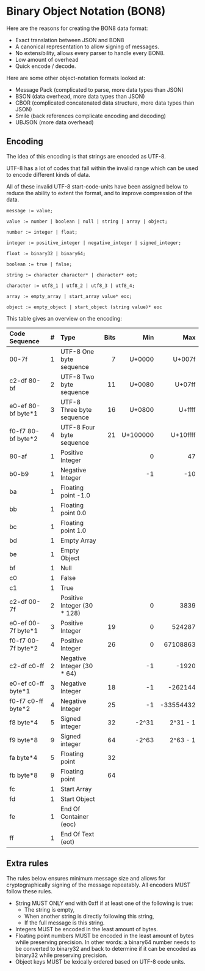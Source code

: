 Binary Object Notation (BON8)
=============================

Here are the reasons for creating the BON8 data format:

 - Exact translation between JSON and BON8
 - A canonical representation to allow signing of messages.
 - No extensibility, allows every parser to handle every BON8.
 - Low amount of overhead
 - Quick encode / decode.

Here are some other object-notation formats looked at:

 - Message Pack (complicated to parse, more data types than JSON)
 - BSON (data overhead, more data types than JSON)
 - CBOR (complicated concatenated data structure, more data types than JSON)
 - Smile (back references complicate encoding and decoding)
 - UBJSON (more data overhead)

Encoding
--------

The idea of this encoding is that strings are encoded as UTF-8.

UTF-8 has a lot of codes that fall within the invalid range which
can be used to encode different kinds of data.

All of these invalid UTF-8 start-code-units have been assigned below
to reduce the ability to extent the format, and to improve compression
of the data.

```
message := value;

value := number | boolean | null | string | array | object;

number := integer | float;

integer := positive_integer | negative_integer | signed_integer;

float := binary32 | binary64;

boolean := true | false;

string := character character* | character* eot;

character := utf8_1 | utf8_2 | utf8_3 | utf8_4;

array := empty_array | start_array value* eoc;

object := empty_object | start_object (string value)* eoc
```

This table gives an overview on the encoding:

  Code Sequence           | # | Type                        | Bits |      Min |       Max
 :----------------------- | -:|:-------------------------   | ----:| --------:| ----------:
  00-7f                   | 1 | UTF-8 One byte sequence     |    7 |   U+0000 |    U+007f
  c2-df 80-bf             | 2 | UTF-8 Two byte sequence     |   11 |   U+0080 |    U+07ff
  e0-ef 80-bf byte\*1     | 3 | UTF-8 Three byte sequence   |   16 |   U+0800 |    U+ffff
  f0-f7 80-bf byte\*2     | 4 | UTF-8 Four byte sequence    |   21 | U+100000 |  U+10ffff
  80-af                   | 1 | Positive Integer            |      |        0 |        47
  b0-b9                   | 1 | Negative Integer            |      |       -1 |       -10
  ba                      | 1 | Floating point -1.0         |      |          |
  bb                      | 1 | Floating point 0.0          |      |          |
  bc                      | 1 | Floating point 1.0          |      |          |
  bd                      | 1 | Empty Array                 |      |          |
  be                      | 1 | Empty Object                |      |          |
  bf                      | 1 | Null                        |      |          |
  c0                      | 1 | False                       |      |          |
  c1                      | 1 | True                        |      |          |
  c2-df 00-7f             | 2 | Positive Integer (30 * 128) |      |        0 |      3839
  e0-ef 00-7f byte\*1     | 3 | Positive Integer            |   19 |        0 |    524287
  f0-f7 00-7f byte\*2     | 4 | Positive Integer            |   26 |        0 |  67108863
  c2-df c0-ff             | 2 | Negative Integer (30 * 64)  |      |       -1 |     -1920
  e0-ef c0-ff byte\*1     | 3 | Negative Integer            |   18 |       -1 |   -262144
  f0-f7 c0-ff byte\*2     | 4 | Negative Integer            |   25 |       -1 | -33554432
  f8 byte\*4              | 5 | Signed integer              |   32 |    -2^31 |  2^31 - 1
  f9 byte\*8              | 9 | Signed integer              |   64 |    -2^63 |  2^63 - 1
  fa byte\*4              | 5 | Floating point              |   32 |          |
  fb byte\*8              | 9 | Floating point              |   64 |          |
  fc                      | 1 | Start Array                 |      |          |
  fd                      | 1 | Start Object                |      |          |
  fe                      | 1 | End Of Container (eoc)      |      |          |
  ff                      | 1 | End Of Text (eot)           |      |          |

Extra rules
-----------

The rules below ensures minimum message size and allows for cryptographically
signing of the message repeatably. All encoders MUST follow these rules.

 - String MUST ONLY end with 0xff if at least one of the following is true:
   - The string is empty,
   - When another string is directly following this string,
   - If the full message is this string.
 - Integers MUST be encoded in the least amount of bytes.
 - Floating point numbers MUST be encoded in the least amount of bytes
   while preserving precision. In other words: a binary64 number needs to be converted to
   binary32 and back to determine if it can be encoded as binary32 while preserving precision.
 - Object keys MUST be lexically ordered based on UTF-8 code units.

